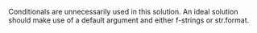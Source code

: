 Conditionals are unnecessarily used in this solution. An ideal solution should
make use of a default argument and either f-strings or str.format.
